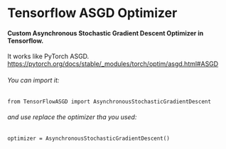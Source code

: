 # Tensorflow ASGD Optimizer


#### Custom Asynchronous Stochastic Gradient Descent Optimizer in Tensorflow.
It works like PyTorch ASGD.
https://pytorch.org/docs/stable/_modules/torch/optim/asgd.html#ASGD
###### You can import it:
```
from TensorFlowASGD import AsynchronousStochasticGradientDescent
```
###### and use replace the optimizer tha you used:
```
optimizer = AsynchronousStochasticGradientDescent()
```
